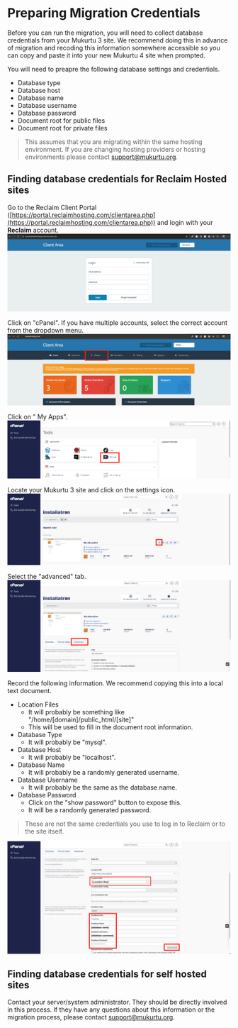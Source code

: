# Preparing Migration Credentials

Before you can run the migration, you will need to collect database credentials from your Mukurtu 3 site. We recommend doing this in advance of migration and recoding this information somewhere accessible so you can copy and paste it into your new Mukurtu 4 site when prompted.

You will need to preapre the following database settings and credentials.
- Database type
- Database host
- Database name
- Database username
- Database password
- Document root for public files
- Document root for private files

> This assumes that you are migrating within the same hosting environment. If you are changing hosting providers or hosting environments please contact [support@mukurtu.org](mailto:support@mukurtu.org).

## Finding database credentials for Reclaim Hosted sites

Go to the Reclaim Client Portal ([https://portal.reclaimhosting.com/clientarea.php](https://portal.reclaimhosting.com/clientarea.php)) and login with your **Reclaim** account.
![migration-credentials-01](../embeds/migration-credentials-01.png)

Click on "cPanel". If you have multiple accounts, select the correct account from the dropdown menu.
![migration-credentials-02](../embeds/migration-credentials-02.png)

Click on " My Apps".
![migration-credentials-03](../embeds/migration-credentials-03.png)

Locate your Mukurtu 3 site and click on the settings icon.
![migration-credentials-04](../embeds/migration-credentials-04.png)

Select the "advanced" tab.
![migration-credentials-05](../embeds/migration-credentials-05.png)

Record the following information. We recommend copying this into a local text document.
- Location Files
  - It will probably be something like "/home/[domain]/public_html/[site]"
  - This will be used to fill in the document root information.
- Database Type
  - It will probably be "mysql".
- Database Host
  - It will probably be "localhost".
- Database Name
  - It will probably be a randomly generated username.
- Database Username
  - It will probably be the same as the database name.
- Database Password
  - Click on the "show password" button to expose this.
  - It will be a randomly generated password.
 
> These are not the same credentials you use to log in to Reclaim or to the site itself.

![migration-credentials-06](../embeds/migration-credentials-06.png)

## Finding database credentials for self hosted sites

Contact your server/system administrator. They should be directly involved in this process. If they have any questions about this information or the migration process, please contact [support@mukurtu.org](mailto:support@mukurtu.org).

